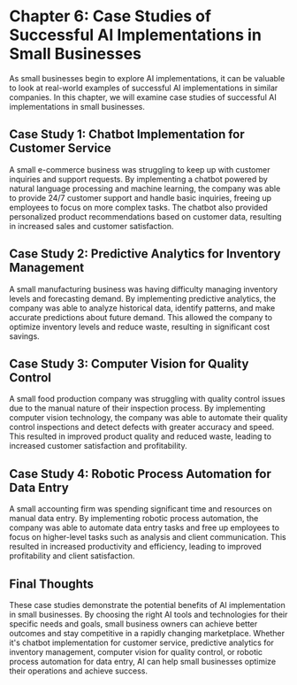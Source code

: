 Chapter 6: Case Studies of Successful AI Implementations in Small Businesses
============================================================================

As small businesses begin to explore AI implementations, it can be valuable to look at real-world examples of successful AI implementations in similar companies. In this chapter, we will examine case studies of successful AI implementations in small businesses.

Case Study 1: Chatbot Implementation for Customer Service
---------------------------------------------------------

A small e-commerce business was struggling to keep up with customer inquiries and support requests. By implementing a chatbot powered by natural language processing and machine learning, the company was able to provide 24/7 customer support and handle basic inquiries, freeing up employees to focus on more complex tasks. The chatbot also provided personalized product recommendations based on customer data, resulting in increased sales and customer satisfaction.

Case Study 2: Predictive Analytics for Inventory Management
-----------------------------------------------------------

A small manufacturing business was having difficulty managing inventory levels and forecasting demand. By implementing predictive analytics, the company was able to analyze historical data, identify patterns, and make accurate predictions about future demand. This allowed the company to optimize inventory levels and reduce waste, resulting in significant cost savings.

Case Study 3: Computer Vision for Quality Control
-------------------------------------------------

A small food production company was struggling with quality control issues due to the manual nature of their inspection process. By implementing computer vision technology, the company was able to automate their quality control inspections and detect defects with greater accuracy and speed. This resulted in improved product quality and reduced waste, leading to increased customer satisfaction and profitability.

Case Study 4: Robotic Process Automation for Data Entry
-------------------------------------------------------

A small accounting firm was spending significant time and resources on manual data entry. By implementing robotic process automation, the company was able to automate data entry tasks and free up employees to focus on higher-level tasks such as analysis and client communication. This resulted in increased productivity and efficiency, leading to improved profitability and client satisfaction.

Final Thoughts
--------------

These case studies demonstrate the potential benefits of AI implementation in small businesses. By choosing the right AI tools and technologies for their specific needs and goals, small business owners can achieve better outcomes and stay competitive in a rapidly changing marketplace. Whether it's chatbot implementation for customer service, predictive analytics for inventory management, computer vision for quality control, or robotic process automation for data entry, AI can help small businesses optimize their operations and achieve success.
